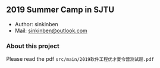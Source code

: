 ## 2019 Summer Camp in SJTU

+ Author: sinkinben
+ Mail: sinkinben@outlook.com

### About this project
Please read the pdf `src/main/2019软件工程优才夏令营测试题.pdf`

